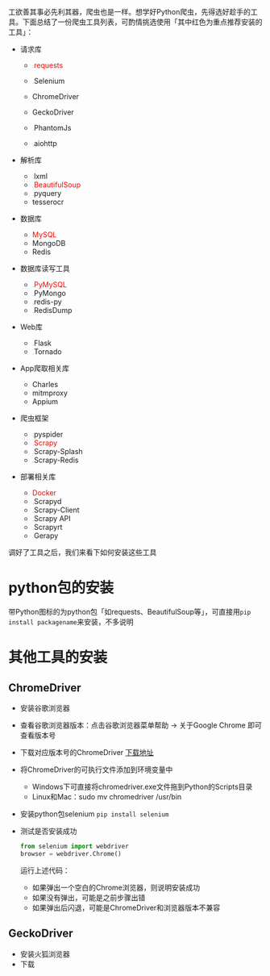 工欲善其事必先利其器，爬虫也是一样。想学好Python爬虫，先得选好趁手的工具。下面总结了一份爬虫工具列表，可酌情挑选使用「其中红色为重点推荐安装的工具」：

- 请求库

  - <img src="/Users/chenxilin/Downloads/python.jpg" alt="python" style="zoom:5%;" /><font color=red>requests   </font>

  - <img src="/Users/chenxilin/Downloads/python.jpg" alt="python" style="zoom:5%;" />Selenium   
  - ChromeDriver
  - GeckoDriver  
  - <img src="/Users/chenxilin/Downloads/python.jpg" alt="python" style="zoom:5%;" />PhantomJs   
  - <img src="/Users/chenxilin/Downloads/python.jpg" alt="python" style="zoom:5%;" />aiohttp

- 解析库

  - <img src="/Users/chenxilin/Downloads/python.jpg" alt="python" style="zoom:5%;" />lxml
  - <font color=red><img src="/Users/chenxilin/Downloads/python.jpg" alt="python" style="zoom:5%;" />BeautifulSoup</font>
  - <img src="/Users/chenxilin/Downloads/python.jpg" alt="python" style="zoom:5%;" />pyquery
  - tesserocr

- 数据库

  - <font color=red>MySQL</font>
  - MongoDB
  - Redis

- 数据库读写工具

  - <img src="/Users/chenxilin/Downloads/python.jpg" alt="python" style="zoom:5%;" /><font color=red>PyMySQL</font>
  - <img src="/Users/chenxilin/Downloads/python.jpg" alt="python" style="zoom:5%;" />PyMongo
  - <img src="/Users/chenxilin/Downloads/python.jpg" alt="python" style="zoom:5%;" />redis-py
  - <img src="/Users/chenxilin/Downloads/python.jpg" alt="python" style="zoom:5%;" />RedisDump

- Web库

  - <img src="/Users/chenxilin/Downloads/python.jpg" alt="python" style="zoom:5%;" />Flask
  - <img src="/Users/chenxilin/Downloads/python.jpg" alt="python" style="zoom:5%;" />Tornado

- App爬取相关库

  - Charles
  - mitmproxy
  - Appium

- 爬虫框架

  - <img src="/Users/chenxilin/Downloads/python.jpg" alt="python" style="zoom:5%;" />pyspider
  - <font color=red><img src="/Users/chenxilin/Downloads/python.jpg" alt="python" style="zoom:5%;" />Scrapy</font>
  - <img src="/Users/chenxilin/Downloads/python.jpg" alt="python" style="zoom:5%;" />Scrapy-Splash
  - <img src="/Users/chenxilin/Downloads/python.jpg" alt="python" style="zoom:5%;" />Scrapy-Redis

- 部署相关库

  - <font color=red>Docker</font>
  - <img src="/Users/chenxilin/Downloads/python.jpg" alt="python" style="zoom:5%;" />Scrapyd
  - <img src="/Users/chenxilin/Downloads/python.jpg" alt="python" style="zoom:5%;" />Scrapy-Client
  - <img src="/Users/chenxilin/Downloads/python.jpg" alt="python" style="zoom:5%;" />Scrapy API
  - <img src="/Users/chenxilin/Downloads/python.jpg" alt="python" style="zoom:5%;" />Scrapyrt
  - <img src="/Users/chenxilin/Downloads/python.jpg" alt="python" style="zoom:5%;" />Gerapy



调好了工具之后，我们来看下如何安装这些工具



# python包的安装

带Python图标的为python包「如requests、BeautifulSoup等」，可直接用`pip install packagename`来安装，不多说明



# 其他工具的安装

## ChromeDriver

- 安装谷歌浏览器
- 查看谷歌浏览器版本：点击谷歌浏览器菜单帮助 -> 关于Google Chrome 即可查看版本号

- 下载对应版本号的ChromeDriver  [下载地址]( https://chromedriver.storage.googleapis.com/index.html)

- 将ChromeDriver的可执行文件添加到环境变量中

  - Windows下可直接将chromedriver.exe文件拖到Python的Scripts目录
  - Linux和Mac：sudo mv chromedriver /usr/bin

- 安装python包selenium `pip install selenium`

- 测试是否安装成功

  ```python
  from selenium import webdriver
  browser = webdriver.Chrome()
  ```

  运行上述代码：

  - 如果弹出一个空白的Chrome浏览器，则说明安装成功
  - 如果没有弹出，可能是之前步骤出错
  - 如果弹出后闪退，可能是ChromeDriver和浏览器版本不兼容

## GeckoDriver

- 安装火狐浏览器
- 下载



